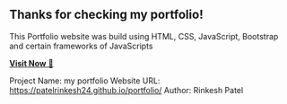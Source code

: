 ## Thanks for checking my portfolio!
This Portfolio website was build using HTML, CSS, JavaScript, Bootstrap and certain frameworks of JavaScripts

<a href="https://patelrinkesh24.github.io/portfolio/" target="_blank">**Visit Now** 🚀</a>

Project Name: my portfolio
Website URL: https://patelrinkesh24.github.io/portfolio/
Author: Rinkesh Patel
